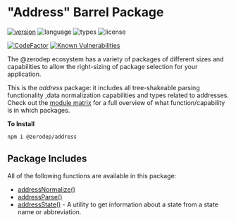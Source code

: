 # "Address" Barrel Package

[![version](https://img.shields.io/npm/v/@zerodep/address?style=flat-square&color=blue)](https://www.npmjs.com/package/@zerodep/address)
![language](https://img.shields.io/badge/typescript-100%25-blue?style=flat-square)
![types](https://img.shields.io/badge/types-included-blue?style=flat-square)
![license](https://img.shields.io/github/license/cdepage/zerodep?color=blue&style=flat-square)

[![CodeFactor](https://www.codefactor.io/repository/github/cdepage/zerodep/badge)](https://www.codefactor.io/repository/github/cdepage/zerodep)
[![Known Vulnerabilities](https://snyk.io/test/github/cdepage/zerodep/badge.svg)](https://snyk.io/test/github/cdepage/zerodep)

The @zerodep ecosystem has a variety of packages of different sizes and capabilities to allow the right-sizing of package selection for your application.

This is the _address_ package: it includes all tree-shakeable parsing functionality ,data normalization capabilities and types related to addresses. Check out the [module matrix](/) for a full overview of what function/capability is in which packages.

**To Install**

```bash
npm i @zerodep/address
```

## Package Includes

All of the following functions are available in this package:

- [addressNormalize()](address/normalize.md)
- [addressParse()](address/parse.md)
- [addressState()](address/state.md) - A utility to get information about a state from a state name or abbreviation.

